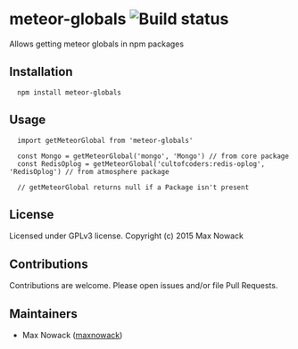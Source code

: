 # meteor-globals ![Build status](https://travis-ci.org/maxnowack/meteor-globals.svg?branch=master)
Allows getting meteor globals in npm packages

## Installation
````es6
  npm install meteor-globals
````

## Usage
````es6
  import getMeteorGlobal from 'meteor-globals'
  
  const Mongo = getMeteorGlobal('mongo', 'Mongo') // from core package
  const RedisOplog = getMeteorGlobal('cultofcoders:redis-oplog', 'RedisOplog') // from atmosphere package
  
  // getMeteorGlobal returns null if a Package isn't present
````

## License
Licensed under GPLv3 license. Copyright (c) 2015 Max Nowack

## Contributions
Contributions are welcome. Please open issues and/or file Pull Requests.

## Maintainers
- Max Nowack ([maxnowack](https://github.com/maxnowack))
